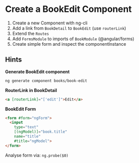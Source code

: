 # Create a BookEdit Component
1. Create a new Component with ng-cli
2. Add a link from `BookDetail` to `BookEdit` (use `routerLink`)
3. Extend the `Routes`
4. Add `FormsModule` to imports of `BookModule` (@angular/forms) 
5. Create simple form and inspect the componentInstance

## Hints

**Generate BookEdit component**

```bash
ng generate component books/book-edit
```

**RouterLink in BookDetail**
```html
<a [routerLink]="['edit']">Edit</a>
```

**BookEdit Form**
```html
<form #form="ngForm">
  <input
    type="text"
    [(ngModel)]="book.title" 
    name="title"
    #title="ngModel">
</form>
```

Analyse form via: `ng.probe($0)`
